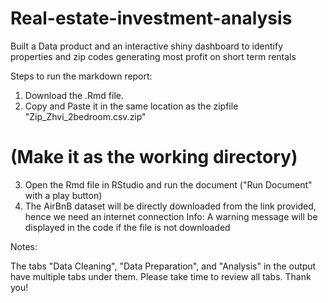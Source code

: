 # Real-estate-investment-analysis
Built a Data product and an interactive shiny dashboard to identify properties and zip codes generating most profit on short term rentals


Steps to run the markdown report: 
1. Download the .Rmd file. 
2. Copy and Paste it in the same location as the zipfile "Zip_Zhvi_2bedroom.csv.zip"
  # (Make it as the working directory)
3. Open the Rmd file in RStudio and run the document ("Run Document" with a play button)
4. The AirBnB dataset will be directly downloaded from the link provided, 
   hence we need an internet connection
Info: A warning message will be displayed in the code if the file is not downloaded


Notes:

The tabs "Data Cleaning", "Data Preparation", and "Analysis" in
the output have multiple tabs under them. Please take time to review all 
tabs. Thank you!

